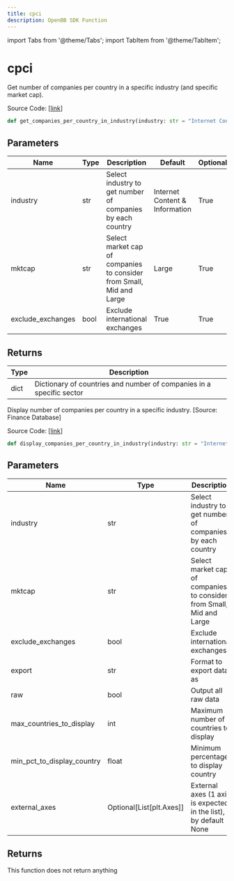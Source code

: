 ```yaml
---
title: cpci
description: OpenBB SDK Function
---
```


import Tabs from '@theme/Tabs';
import TabItem from '@theme/TabItem';

# cpci

<Tabs>
<TabItem value="model" label="Model" default>

Get number of companies per country in a specific industry (and specific market cap).

Source Code: [[link](https://github.com/OpenBB-finance/OpenBBTerminal/tree/main/openbb_terminal/stocks/sector_industry_analysis/financedatabase_model.py#L411)]

```python
def get_companies_per_country_in_industry(industry: str = "Internet Content & Information", mktcap: str = "Large", exclude_exchanges: bool = True) -> dict
```
## Parameters

| Name | Type | Description | Default | Optional |
| ---- | ---- | ----------- | ------- | -------- |
| industry | str | Select industry to get number of companies by each country | Internet Content & Information | True |
| mktcap | str | Select market cap of companies to consider from Small, Mid and Large | Large | True |
| exclude_exchanges | bool | Exclude international exchanges | True | True |

## Returns

| Type | Description |
| ---- | ----------- |
| dict | Dictionary of countries and number of companies in a specific sector |



</TabItem>
<TabItem value="view" label="View">

Display number of companies per country in a specific industry. [Source: Finance Database]

Source Code: [[link](https://github.com/OpenBB-finance/OpenBBTerminal/tree/main/openbb_terminal/stocks/sector_industry_analysis/financedatabase_view.py#L818)]

```python
def display_companies_per_country_in_industry(industry: str = "Internet Content & Information", mktcap: str = "Large", exclude_exchanges: bool = True, export: str = "", raw: bool = False, max_countries_to_display: int = 15, min_pct_to_display_country: float = 0.015, external_axes: Optional[List[matplotlib.axes._axes.Axes]] = None) -> None
```
## Parameters

| Name | Type | Description | Default | Optional |
| ---- | ---- | ----------- | ------- | -------- |
| industry | str | Select industry to get number of companies by each country | Internet Content & Information | True |
| mktcap | str | Select market cap of companies to consider from Small, Mid and Large | Large | True |
| exclude_exchanges | bool | Exclude international exchanges | True | True |
| export | str | Format to export data as |  | True |
| raw | bool | Output all raw data | False | True |
| max_countries_to_display | int | Maximum number of countries to display | 15 | True |
| min_pct_to_display_country | float | Minimum percentage to display country | 0.015 | True |
| external_axes | Optional[List[plt.Axes]] | External axes (1 axis is expected in the list), by default None | None | True |

## Returns

This function does not return anything



</TabItem>
</Tabs>